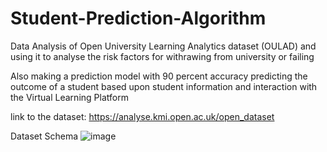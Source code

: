 # Student-Prediction-Algorithm
Data Analysis of Open University Learning Analytics dataset (OULAD) and using it to analyse the risk factors for withrawing from university or failing

Also making a prediction model with 90 percent accuracy predicting the outcome of a student based upon student information and interaction with the Virtual Learning Platform

link to the dataset: https://analyse.kmi.open.ac.uk/open_dataset

Dataset Schema
![image](https://user-images.githubusercontent.com/121226278/211231033-4fc6ba43-1b34-46e8-bac6-a1c436fffd42.png)
